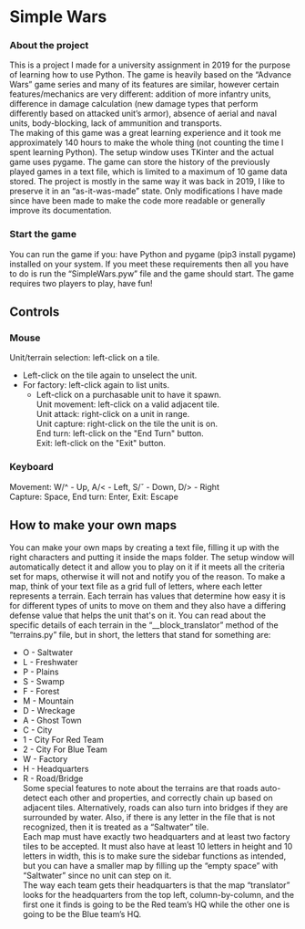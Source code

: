 # Simple Wars
### About the project
This is a project I made for a university assignment in 2019 for the purpose of learning how to use Python. The game is heavily based on the “Advance Wars” game series and many of its features are similar, however certain features/mechanics are very different: addition of more infantry units, difference in damage calculation (new damage types that perform differently based on attacked unit’s armor), absence of aerial and naval units, body-blocking, lack of ammunition and transports.<br/>
The making of this game was a great learning experience and it took me approximately 140 hours to make the whole thing (not counting the time I spent learning Python). The setup window uses TKinter and the actual game uses pygame. The game can store the history of the previously played games in a text file, which is limited to a maximum of 10 game data stored.
The project is mostly in the same way it was back in 2019, I like to preserve it in an “as-it-was-made” state. Only modifications I have made since have been made to make the code more readable or generally improve its documentation.
### Start the game
You can run the game if you: have Python and pygame (pip3 install pygame) installed on your system. If you meet these requirements then all you have to do is run the “SimpleWars.pyw” file and the game should start. The game requires two players to play, have fun!

## Controls
### Mouse
Unit/terrain selection: left-click on a tile.<br/>
  - Left-click on the tile again to unselect the unit.<br/>
  - For factory: left-click again to list units.<br/>
      - Left-click on a purchasable unit to have it spawn.<br/>
Unit movement: left-click on a valid adjacent tile.<br/>
Unit attack: right-click on a unit in range.<br/>
Unit capture: right-click on the tile the unit is on.<br/>
End turn: left-click on the "End Turn" button.<br/>
Exit: left-click on the "Exit" button.
### Keyboard
Movement: W/^ - Up, A/< - Left, S/ˇ - Down, D/> - Right<br/>
Capture: Space, End turn: Enter, Exit: Escape

## How to make your own maps
You can make your own maps by creating a text file, filling it up with the right characters and putting it inside the maps folder. The setup window will automatically detect it and allow you to play on it if it meets all the criteria set for maps, otherwise it will not and notify you of the reason. To make a map, think of your text file as a grid full of letters, where each letter represents a terrain. Each terrain has values that determine how easy it is for different types of units to move on them and they also have a differing defense value that helps the unit that's on it. You can read about the specific details of each terrain in the “__block_translator” method of the “terrains.py” file, but in short, the letters that stand for something are:<br/>
  - O - Saltwater<br/>
  - L - Freshwater<br/>
  - P - Plains<br/>
  - S - Swamp<br/>
  - F - Forest<br/>
  - M - Mountain<br/>
  - D - Wreckage<br/>
  - A - Ghost Town<br/>
  - C - City<br/>
  - 1 - City For Red Team<br/>
  - 2 - City For Blue Team<br/>
  - W - Factory<br/>
  - H - Headquarters<br/>
  - R - Road/Bridge<br/>
Some special features to note about the terrains are that roads auto-detect each other and properties, and correctly chain up based on adjacent tiles. Alternatively, roads can also turn into bridges if they are surrounded by water. Also, if there is any letter in the file that is not recognized, then it is treated as a “Saltwater” tile.<br/>
Each map must have exactly two headquarters and at least two factory tiles to be accepted. It must also have at least 10 letters in height and 10 letters in width, this is to make sure the sidebar functions as intended, but you can have a smaller map by filling up the “empty space” with “Saltwater” since no unit can step on it.<br/>
The way each team gets their headquarters is that the map “translator” looks for the headquarters from the top left, column-by-column, and the first one it finds is going to be the Red team’s HQ while the other one is going to be the Blue team’s HQ.